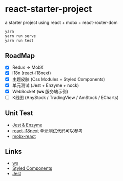 # react-starter-project

a starter project using react + mobx + react-router-dom

```bash
yarn
yarn run serve
yarn run test
```

## RoadMap

- [x] Redux => MobX
- [x] i18n (react-i18next)
- [x] 主题皮肤 (Css Modules + Styled Components)
- [x] 单元测试 (Jest + Enzyme + nock)
- [x] WebSocket (**ws** 服务端示例)
- [ ] K线图 (AnyStock / TradingView / AmStock / ECharts)

## Unit Test

- [Jest & Enzyme](https://semaphoreci.com/community/tutorials/how-to-test-react-and-mobx-with-jest)
- [react-i18next](https://github.com/i18next/react-i18next/blob/master/package.json) 单元测试代码可以参考
- [mobx-react](https://github.com/mobxjs/mobx-react/blob/master/test/inject.test.js)

## Links

- [ws](https://github.com/websockets/ws)
- [Styled Components](https://github.com/styled-components)
- [Jest](http://facebook.github.io/jest/)
